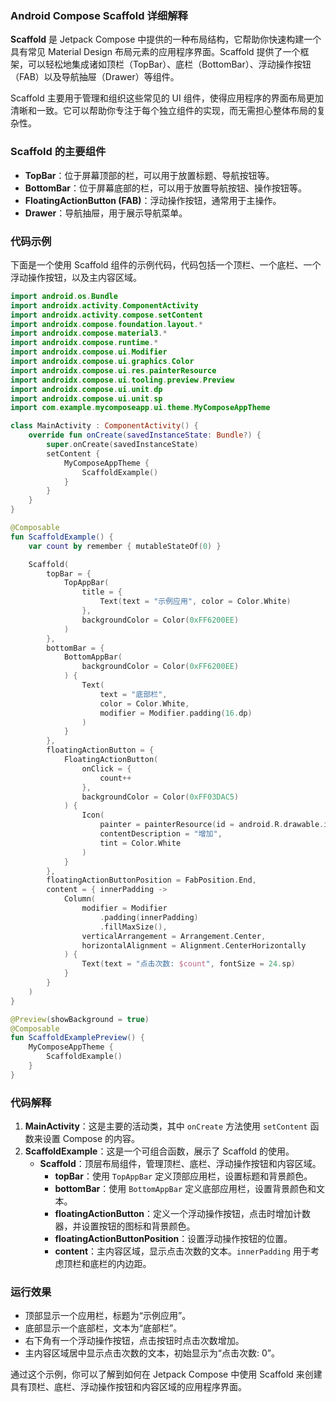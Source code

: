 ### Android Compose Scaffold 详细解释

**Scaffold** 是 Jetpack Compose 中提供的一种布局结构，它帮助你快速构建一个具有常见 Material Design 布局元素的应用程序界面。Scaffold 提供了一个框架，可以轻松地集成诸如顶栏（TopBar）、底栏（BottomBar）、浮动操作按钮（FAB）以及导航抽屉（Drawer）等组件。

Scaffold 主要用于管理和组织这些常见的 UI 组件，使得应用程序的界面布局更加清晰和一致。它可以帮助你专注于每个独立组件的实现，而无需担心整体布局的复杂性。

### Scaffold 的主要组件

- **TopBar**：位于屏幕顶部的栏，可以用于放置标题、导航按钮等。
- **BottomBar**：位于屏幕底部的栏，可以用于放置导航按钮、操作按钮等。
- **FloatingActionButton (FAB)**：浮动操作按钮，通常用于主操作。
- **Drawer**：导航抽屉，用于展示导航菜单。

### 代码示例

下面是一个使用 Scaffold 组件的示例代码，代码包括一个顶栏、一个底栏、一个浮动操作按钮，以及主内容区域。

```kotlin
import android.os.Bundle
import androidx.activity.ComponentActivity
import androidx.activity.compose.setContent
import androidx.compose.foundation.layout.*
import androidx.compose.material3.*
import androidx.compose.runtime.*
import androidx.compose.ui.Modifier
import androidx.compose.ui.graphics.Color
import androidx.compose.ui.res.painterResource
import androidx.compose.ui.tooling.preview.Preview
import androidx.compose.ui.unit.dp
import androidx.compose.ui.unit.sp
import com.example.mycomposeapp.ui.theme.MyComposeAppTheme

class MainActivity : ComponentActivity() {
    override fun onCreate(savedInstanceState: Bundle?) {
        super.onCreate(savedInstanceState)
        setContent {
            MyComposeAppTheme {
                ScaffoldExample()
            }
        }
    }
}

@Composable
fun ScaffoldExample() {
    var count by remember { mutableStateOf(0) }

    Scaffold(
        topBar = {
            TopAppBar(
                title = {
                    Text(text = "示例应用", color = Color.White)
                },
                backgroundColor = Color(0xFF6200EE)
            )
        },
        bottomBar = {
            BottomAppBar(
                backgroundColor = Color(0xFF6200EE)
            ) {
                Text(
                    text = "底部栏",
                    color = Color.White,
                    modifier = Modifier.padding(16.dp)
                )
            }
        },
        floatingActionButton = {
            FloatingActionButton(
                onClick = {
                    count++
                },
                backgroundColor = Color(0xFF03DAC5)
            ) {
                Icon(
                    painter = painterResource(id = android.R.drawable.ic_input_add),
                    contentDescription = "增加",
                    tint = Color.White
                )
            }
        },
        floatingActionButtonPosition = FabPosition.End,
        content = { innerPadding ->
            Column(
                modifier = Modifier
                    .padding(innerPadding)
                    .fillMaxSize(),
                verticalArrangement = Arrangement.Center,
                horizontalAlignment = Alignment.CenterHorizontally
            ) {
                Text(text = "点击次数: $count", fontSize = 24.sp)
            }
        }
    )
}

@Preview(showBackground = true)
@Composable
fun ScaffoldExamplePreview() {
    MyComposeAppTheme {
        ScaffoldExample()
    }
}
```

### 代码解释

1. **MainActivity**：这是主要的活动类，其中 `onCreate` 方法使用 `setContent` 函数来设置 Compose 的内容。
2. **ScaffoldExample**：这是一个可组合函数，展示了 Scaffold 的使用。
    - **Scaffold**：顶层布局组件，管理顶栏、底栏、浮动操作按钮和内容区域。
        - **topBar**：使用 `TopAppBar` 定义顶部应用栏，设置标题和背景颜色。
        - **bottomBar**：使用 `BottomAppBar` 定义底部应用栏，设置背景颜色和文本。
        - **floatingActionButton**：定义一个浮动操作按钮，点击时增加计数器，并设置按钮的图标和背景颜色。
        - **floatingActionButtonPosition**：设置浮动操作按钮的位置。
        - **content**：主内容区域，显示点击次数的文本。`innerPadding` 用于考虑顶栏和底栏的内边距。

### 运行效果

- 顶部显示一个应用栏，标题为“示例应用”。
- 底部显示一个底部栏，文本为“底部栏”。
- 右下角有一个浮动操作按钮，点击按钮时点击次数增加。
- 主内容区域居中显示点击次数的文本，初始显示为“点击次数: 0”。

通过这个示例，你可以了解到如何在 Jetpack Compose 中使用 Scaffold 来创建具有顶栏、底栏、浮动操作按钮和内容区域的应用程序界面。
